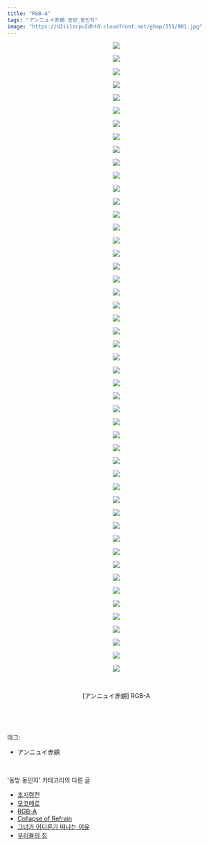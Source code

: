 ```yaml
---
title: "RGB-A"
tags: "アンニュイ赤蛸 동방_동인지"
image: "https://d2ii1zcpu2dht0.cloudfront.net/ghap/351/001.jpg"
---
```

<div class="article">
<p style="text-align: center; clear: none; float: none;"><img src="{{ site.imgserver9 }}/ghap/351/001.jpg"/></p>
<p style="text-align: center; clear: none; float: none;"><img src="{{ site.imgserver9 }}/ghap/351/002.jpg"/></p>
<p style="text-align: center; clear: none; float: none;"><img src="{{ site.imgserver9 }}/ghap/351/003.jpg"/></p>
<p style="text-align: center; clear: none; float: none;"><img src="{{ site.imgserver9 }}/ghap/351/004.jpg"/></p>
<p style="text-align: center; clear: none; float: none;"><img src="{{ site.imgserver9 }}/ghap/351/005.jpg"/></p>
<p style="text-align: center; clear: none; float: none;"><img src="{{ site.imgserver9 }}/ghap/351/006.jpg"/></p>
<p style="text-align: center; clear: none; float: none;"><img src="{{ site.imgserver9 }}/ghap/351/007.jpg"/></p>
<p style="text-align: center; clear: none; float: none;"><img src="{{ site.imgserver9 }}/ghap/351/008.jpg"/></p>
<p style="text-align: center; clear: none; float: none;"><img src="{{ site.imgserver9 }}/ghap/351/009.jpg"/></p>
<p style="text-align: center; clear: none; float: none;"><img src="{{ site.imgserver9 }}/ghap/351/010.jpg"/></p>
<p style="text-align: center; clear: none; float: none;"><img src="{{ site.imgserver9 }}/ghap/351/011.jpg"/></p>
<p style="text-align: center; clear: none; float: none;"><img src="{{ site.imgserver9 }}/ghap/351/012.jpg"/></p>
<p style="text-align: center; clear: none; float: none;"><img src="{{ site.imgserver9 }}/ghap/351/013.jpg"/></p>
<p style="text-align: center; clear: none; float: none;"><img src="{{ site.imgserver9 }}/ghap/351/014.jpg"/></p>
<p style="text-align: center; clear: none; float: none;"><img src="{{ site.imgserver9 }}/ghap/351/015.jpg"/></p>
<p style="text-align: center; clear: none; float: none;"><img src="{{ site.imgserver9 }}/ghap/351/016.jpg"/></p>
<p style="text-align: center; clear: none; float: none;"><img src="{{ site.imgserver9 }}/ghap/351/017.jpg"/></p>
<p style="text-align: center; clear: none; float: none;"><img src="{{ site.imgserver9 }}/ghap/351/018.jpg"/></p>
<p style="text-align: center; clear: none; float: none;"><img src="{{ site.imgserver9 }}/ghap/351/019.jpg"/></p>
<p style="text-align: center; clear: none; float: none;"><img src="{{ site.imgserver9 }}/ghap/351/020.jpg"/></p>
<p style="text-align: center; clear: none; float: none;"><img src="{{ site.imgserver9 }}/ghap/351/021.jpg"/></p>
<p style="text-align: center; clear: none; float: none;"><img src="{{ site.imgserver9 }}/ghap/351/022.jpg"/></p>
<p style="text-align: center; clear: none; float: none;"><img src="{{ site.imgserver9 }}/ghap/351/023.jpg"/></p>
<p style="text-align: center; clear: none; float: none;"><img src="{{ site.imgserver9 }}/ghap/351/024.jpg"/></p>
<p style="text-align: center; clear: none; float: none;"><img src="{{ site.imgserver9 }}/ghap/351/025.jpg"/></p>
<p style="text-align: center; clear: none; float: none;"><img src="{{ site.imgserver9 }}/ghap/351/026.jpg"/></p>
<p style="text-align: center; clear: none; float: none;"><img src="{{ site.imgserver9 }}/ghap/351/027.jpg"/></p>
<p style="text-align: center; clear: none; float: none;"><img src="{{ site.imgserver9 }}/ghap/351/028.jpg"/></p>
<p style="text-align: center; clear: none; float: none;"><img src="{{ site.imgserver9 }}/ghap/351/029.jpg"/></p>
<p style="text-align: center; clear: none; float: none;"><img src="{{ site.imgserver9 }}/ghap/351/030.jpg"/></p>
<p style="text-align: center; clear: none; float: none;"><img src="{{ site.imgserver9 }}/ghap/351/031.jpg"/></p>
<p style="text-align: center; clear: none; float: none;"><img src="{{ site.imgserver9 }}/ghap/351/032.jpg"/></p>
<p style="text-align: center; clear: none; float: none;"><img src="{{ site.imgserver9 }}/ghap/351/033.jpg"/></p>
<p style="text-align: center; clear: none; float: none;"><img src="{{ site.imgserver9 }}/ghap/351/034.jpg"/></p>
<p style="text-align: center; clear: none; float: none;"><img src="{{ site.imgserver9 }}/ghap/351/035.jpg"/></p>
<p style="text-align: center; clear: none; float: none;"><img src="{{ site.imgserver9 }}/ghap/351/036.jpg"/></p>
<p style="text-align: center; clear: none; float: none;"><img src="{{ site.imgserver9 }}/ghap/351/037.jpg"/></p>
<p style="text-align: center; clear: none; float: none;"><img src="{{ site.imgserver9 }}/ghap/351/038.jpg"/></p>
<p style="text-align: center; clear: none; float: none;"><img src="{{ site.imgserver9 }}/ghap/351/039.jpg"/></p>
<p style="text-align: center; clear: none; float: none;"><img src="{{ site.imgserver9 }}/ghap/351/040.jpg"/></p>
<p style="text-align: center; clear: none; float: none;"><img src="{{ site.imgserver9 }}/ghap/351/041.jpg"/></p>
<p style="text-align: center; clear: none; float: none;"><img src="{{ site.imgserver9 }}/ghap/351/042.jpg"/></p>
<p style="text-align: center; clear: none; float: none;"><img src="{{ site.imgserver9 }}/ghap/351/043.jpg"/></p>
<p style="text-align: center; clear: none; float: none;"><img src="{{ site.imgserver9 }}/ghap/351/044.jpg"/></p>
<p style="text-align: center; clear: none; float: none;"><img src="{{ site.imgserver9 }}/ghap/351/045.jpg"/></p>
<p style="text-align: center; clear: none; float: none;"><img src="{{ site.imgserver9 }}/ghap/351/046.jpg"/></p>
<p style="text-align: center; clear: none; float: none;"><img src="{{ site.imgserver9 }}/ghap/351/047.jpg"/></p>
<p style="text-align: center; clear: none; float: none;"><img src="{{ site.imgserver9 }}/ghap/351/048.jpg"/></p>
<p style="text-align: center; clear: none; float: none;"><img src="{{ site.imgserver9 }}/ghap/351/049.jpg"/></p>
<p style="text-align: center; clear: none; float: none;"><br/></p>
<p style="text-align: center; clear: none; float: none;">[アンニュイ赤蛸] RGB-A</p>
<p><br/></p>
</div><br/>
<div class="tagTrail">
<p>태그: </p>
<ul>
<li>アンニュイ赤蛸</li>
</ul>
</div><br/>
<div class="another">
<p>'동방 동인지' 카테고리의 다른 글</p>
<ul>
<li><a href="/ghap_354">초지령전</a></li>
<li><a href="/ghap_353">모코메로</a></li>
<li><a href="/ghap_351">RGB-A</a></li>
<li><a href="/ghap_350">Collapse of Refrain</a></li>
<li><a href="/ghap_349">그녀가 어디론가 떠나는 이유</a></li>
<li><a href="/ghap_347">우리들의 집</a></li>
</ul>
</div><br/>
<div class="cb_module cb_fluid">
<div class="cb_wrt cb_profile">
</div><!-- commentList close -->
</div><br/>
